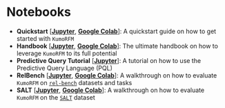 # Notebooks

* **Quickstart** [[**Jupyter**](./quickstart.ipynb), [**Google Colab**](https://colab.research.google.com/drive/1v4eQbYmw3xWXX9gT7gPwtEtZU_15YXDH)]: A quickstart guide on how to get started with `KumoRFM`
* **Handbook** [[**Jupyter**](./handbook.ipynb), [**Google Colab**](https://colab.research.google.com/drive/1IN3UqSPrEIvHIceq_b5RQ4d-H6APfcfS)]: The ultimate handbook on how to leverage `KumoRFM` to its full potential
* **Predictive Query Tutorial** [[**Jupyter**](./predictive_query.ipynb)]: A tutorial on how to use the Predictive Query Language (PQL)
* **RelBench** [[**Jupyter**](./relbench.ipynb), [**Google Colab**](https://colab.research.google.com/drive/1mjWPmOsTcq1gNbKqcaMAZGRxxnH3-H22)]: A walkthrough on how to evaluate `KumoRFM` on [`rel-bench`](https://relbench.stanford.edu/) datasets and tasks
* **SALT** [[**Jupyter**](./salt.ipynb), [**Google Colab**](https://colab.research.google.com/drive/1m4Djd6_mMR9EHnYklwj7ytJncfjChbIa)]: A walkthrough on how to evaluate `KumoRFM` on the [`SALT`](https://github.com/SAP-samples/salt) dataset
